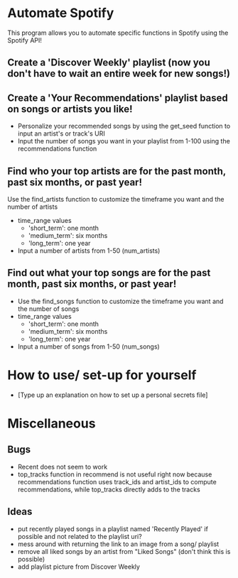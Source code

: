 # Automate Spotify
This program allows you to automate specific functions in Spotify using the Spotify API!

## Create a 'Discover Weekly' playlist (now you don't have to wait an entire week for new songs!)

## Create a 'Your Recommendations' playlist based on songs or artists you like!
- Personalize your recommended songs by using the get_seed function to input an artist's or track's URI
- Input the number of songs you want in your playlist from 1-100 using the recommendations function

## Find who your top artists are for the past month, past six months, or past year!
Use the find_artists function to customize the timeframe you want and the number of artists
- time_range values
    - 'short_term': one month
    - 'medium_term': six months
    - 'long_term': one year
- Input a number of artists from 1-50 (num_artists)

## Find out what your top songs are for the past month, past six months, or past year!
- Use the find_songs function to customize the timeframe you want and the number of songs
- time_range values
    - 'short_term': one month
    - 'medium_term': six months
    - 'long_term': one year
- Input a number of songs from 1-50 (num_songs)

# How to use/ set-up for yourself
- [Type up an explanation on how to set up a personal secrets file]

# Miscellaneous
## Bugs
- Recent does not seem to work 
- top_tracks function in recommend is not useful right now because recommendations function uses track_ids and artist_ids to compute recommendations, while top_tracks directly adds to the tracks

## Ideas
- put recently played songs in a playlist named 'Recently Played' if possible and not related to the playlist uri?
- mess around with returning the link to an image from a song/ playlist
- remove all liked songs by an artist from "Liked Songs" (don't think this is possible)
- add playlist picture from Discover Weekly 